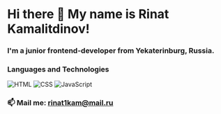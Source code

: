 # Hi there 👋 My name is Rinat Kamalitdinov! 
### I'm a junior frontend-developer from Yekaterinburg, Russia.

### Languages and Technologies

![HTML](https://img.shields.io/badge/-HTML-090909?style=for-the-badge&logo=html5)
![CSS](https://img.shields.io/badge/-CSS-090909?style=for-the-badge&logo=css3)
![JavaScript](https://img.shields.io/badge/-JavaScript-090909?style=for-the-badge&logo=JavaScript)

### 📫 Mail me: rinat1kam@mail.ru


<!--
**rinat-lucky/rinat-lucky** is a ✨ _special_ ✨ repository because its `README.md` (this file) appears on your GitHub profile.

Here are some ideas to get you started:

- 🔭 I’m currently working on ...
- 
- 👯 I’m looking to collaborate on ...
- 🤔 I’m looking for help with ...
- 💬 Ask me about ...
- 📫 Mail me: ...
- 😄 Pronouns: ...
- ⚡ Fun fact: ...
-->
